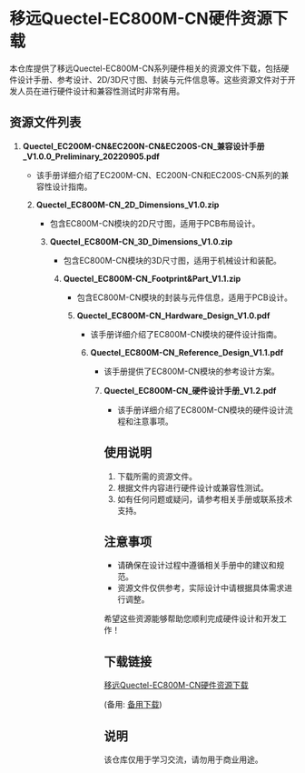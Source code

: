 # 移远Quectel-EC800M-CN硬件资源下载

本仓库提供了移远Quectel-EC800M-CN系列硬件相关的资源文件下载，包括硬件设计手册、参考设计、2D/3D尺寸图、封装与元件信息等。这些资源文件对于开发人员在进行硬件设计和兼容性测试时非常有用。

## 资源文件列表

1. **Quectel_EC200M-CN&EC200N-CN&EC200S-CN_兼容设计手册_V1.0.0_Preliminary_20220905.pdf**
   - 该手册详细介绍了EC200M-CN、EC200N-CN和EC200S-CN系列的兼容性设计指南。

   2. **Quectel_EC800M-CN_2D_Dimensions_V1.0.zip**
      - 包含EC800M-CN模块的2D尺寸图，适用于PCB布局设计。

      3. **Quectel_EC800M-CN_3D_Dimensions_V1.0.zip**
         - 包含EC800M-CN模块的3D尺寸图，适用于机械设计和装配。

         4. **Quectel_EC800M-CN_Footprint&Part_V1.1.zip**
            - 包含EC800M-CN模块的封装与元件信息，适用于PCB设计。

            5. **Quectel_EC800M-CN_Hardware_Design_V1.0.pdf**
               - 该手册详细介绍了EC800M-CN模块的硬件设计指南。

               6. **Quectel_EC800M-CN_Reference_Design_V1.1.pdf**
                  - 该手册提供了EC800M-CN模块的参考设计方案。

                  7. **Quectel_EC800M-CN_硬件设计手册_V1.2.pdf**
                     - 该手册详细介绍了EC800M-CN模块的硬件设计流程和注意事项。

                     ## 使用说明

                     1. 下载所需的资源文件。
                     2. 根据文件内容进行硬件设计或兼容性测试。
                     3. 如有任何问题或疑问，请参考相关手册或联系技术支持。

                     ## 注意事项

                     - 请确保在设计过程中遵循相关手册中的建议和规范。
                     - 资源文件仅供参考，实际设计中请根据具体需求进行调整。

                     希望这些资源能够帮助您顺利完成硬件设计和开发工作！

                     ## 下载链接
                     [移远Quectel-EC800M-CN硬件资源下载](https://pan.quark.cn/s/73153829bdde) 

                     (备用: [备用下载](https://pan.baidu.com/s/1LEc5r0PvQ6IHRFhXBii4yA?pwd=1234))

                     ## 说明

                     该仓库仅用于学习交流，请勿用于商业用途。
